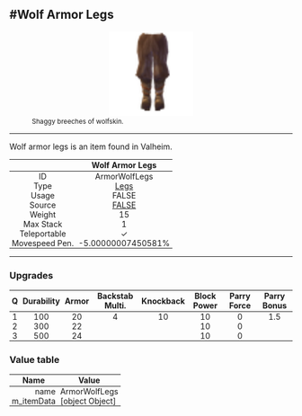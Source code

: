 <meta property="og:title" content="Wolf Armor Legs - MoreValheim" /><meta property="og:type" content="website" /><meta property="og:image" content="/assets/wolf_armor_legs.png" /><meta property="og:description" content="Wolf Armor Legs is an item found in Valheim." /><meta name="theme-color" content="#546D78"><meta name="twitter:card" content="summary_large_image">
#Wolf Armor Legs
-------------
<style>img {width:20px;}.tb {width:150px;display: block;margin-left: auto;margin-right: auto;}</style>

<style>.md-typeset table:not([class]) th:not([align]) {min-width:unset!important;}</style>
<style>td{padding:0em 0.3em!important;text-align:center!important;border-left:.05rem solid var(--md-default-fg-color--lightest)}</style>

<style>th{padding:0.1em 0.3em!important;text-align:center!important;font-weight:bold}</style>

<style>pre{text-align:right!important}</style>
<style>table tr td:first-child {border-left: 0;};</style>

<figure><img src="/assets/wolf_armor_legs.png" class="tb" /><figcaption><small>Shaggy breeches of wolfskin.</small></figcaption></figure>

-------------

Wolf armor legs is an item found in Valheim.

|        | Wolf Armor Legs              |
| ----------- | ------------------------------------ |
| ID |ArmorWolfLegs
| Type | [Legs](../../types/legs)
| Usage | FALSE<br>
| Source | [FALSE](../../items/false)
| Weight | 15 |
| Max Stack | 1 |
| Teleportable | ✓
| Movespeed Pen. | -5.00000007450581%


-------------

### Upgrades
| Q | Durability | Armor | Backstab Multi. | Knockback | Block Power | Parry Force | Parry Bonus
| - | - | - | - | - | - | - | - 
1 | 100 | 20 | 4 | 10 | 10 | 0 | 1.5 | 
 | 2 | 300 | 22 |  |  | 10 | 0 |  | 
 | 3 | 500 | 24 |  |  | 10 | 0 |  | 


### Value table
| Name | Value
| - | - |
| <div style="text-align:right">name</div> | <div style="text-align:left">ArmorWolfLegs</div> | 
| <div style="text-align:right">m_itemData</div> | <div style="text-align:left">[object Object]</div> | 